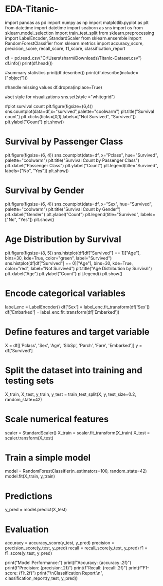 # EDA-Titanic-
import pandas as pd 
import numpy as np
import matplotlib.pyplot as plt
from datetime import datetime
import seaborn as sns
import os
from sklearn.model_selection import train_test_split
from sklearn.preprocessing import LabelEncoder, StandardScaler
from sklearn.ensemble import RandomForestClassifier
from sklearn.metrics import accuracy_score, precision_score, recall_score, f1_score, classification_report

df = pd.read_csv("C:\\Users\\sharm\\Downloads\\Titanic-Dataset.csv")
df.info()
print(df.head())

#summary statistics
print(df.describe())
print(df.describe(include=["object"]))

#handle missing values
df.dropna(inplace=True)

#set style for visualizations
sns.set(style ="whitegrid")

#plot survival count
plt.figure(figsize=(6,4))
sns.countplot(data=df,x="survived",palette="coolwarm")
plt.title("Survival count")
plt.xticks(ticks=[0,1],labels=["Not Survived", "Survived"])
plt.ylabel("Count")
plt.show()

# Survival by Passenger Class
plt.figure(figsize=(6, 4))
sns.countplot(data=df, x="Pclass", hue="Survived", palette="coolwarm")
plt.title("Survival Count by Passenger Class")
plt.xlabel("Passenger Class")
plt.ylabel("Count")
plt.legend(title="Survived", labels=["No", "Yes"])
plt.show()

# Survival by Gender
plt.figure(figsize=(6, 4))
sns.countplot(data=df, x="Sex", hue="Survived", palette="coolwarm")
plt.title("Survival Count by Gender")
plt.xlabel("Gender")
plt.ylabel("Count")
plt.legend(title="Survived", labels=["No", "Yes"])
plt.show()

# Age Distribution by Survival
plt.figure(figsize=(8, 5))
sns.histplot(df[df["Survived"] == 1]["Age"], bins=30, kde=True, color="green", label="Survived")
sns.histplot(df[df["Survived"] == 0]["Age"], bins=30, kde=True, color="red", label="Not Survived")
plt.title("Age Distribution by Survival")
plt.xlabel("Age")
plt.ylabel("Count")
plt.legend()
plt.show()

# Encode categorical variables
label_enc = LabelEncoder()
df['Sex'] = label_enc.fit_transform(df['Sex'])
df['Embarked'] = label_enc.fit_transform(df['Embarked'])

# Define features and target variable
X = df[['Pclass', 'Sex', 'Age', 'SibSp', 'Parch', 'Fare', 'Embarked']]
y = df['Survived']

# Split the dataset into training and testing sets
X_train, X_test, y_train, y_test = train_test_split(X, y, test_size=0.2, random_state=42)

# Scale numerical features
scaler = StandardScaler()
X_train = scaler.fit_transform(X_train)
X_test = scaler.transform(X_test)

# Train a simple model
model = RandomForestClassifier(n_estimators=100, random_state=42)
model.fit(X_train, y_train)

# Predictions
y_pred = model.predict(X_test)

# Evaluation
accuracy = accuracy_score(y_test, y_pred)
precision = precision_score(y_test, y_pred)
recall = recall_score(y_test, y_pred)
f1 = f1_score(y_test, y_pred)

print("Model Performance:")
print(f"Accuracy: {accuracy:.2f}")
print(f"Precision: {precision:.2f}")
print(f"Recall: {recall:.2f}")
print(f"F1-score: {f1:.2f}")
print("\nClassification Report:\n", classification_report(y_test, y_pred))
